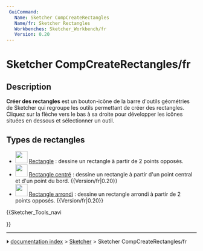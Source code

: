 ```yaml
---
 GuiCommand:
   Name: Sketcher CompCreateRectangles
   Name/fr: Sketcher Rectangles
   Workbenches: Sketcher_Workbench/fr
   Version: 0.20
---
```


# Sketcher CompCreateRectangles/fr

## Description

**Créer des rectangles** est un bouton-icône de la barre d\'outils géométries de Sketcher qui regroupe les outils permettant de créer des rectangles. Cliquez sur la flèche vers le bas à sa droite pour développer les icônes situées en dessous et sélectionner un outil.



## Types de rectangles 

-   <img alt="" src=images/Sketcher_CreateRectangle.svg  style="width:32px;"> [Rectangle](Sketcher_CreateRectangle/fr.md) : dessine un rectangle à partir de 2 points opposés.
-   <img alt="" src=images/Sketcher_CreateRectangle_Center.svg  style="width:32px;"> [Rectangle centré](Sketcher_CreateRectangle_Center/fr.md) : dessine un rectangle à partir d\'un point central et d\'un point du bord. {{Version/fr|0.20}}
-   <img alt="" src=images/Sketcher_CreateOblong.svg  style="width:32px;"> [Rectangle arrondi](Sketcher_CreateOblong/fr.md) : dessine un rectangle arrondi à partir de 2 points opposés. {{Version/fr|0.20}}





{{Sketcher_Tools_navi

}}



---
⏵ [documentation index](../README.md) > [Sketcher](Sketcher_Workbench.md) > Sketcher CompCreateRectangles/fr
